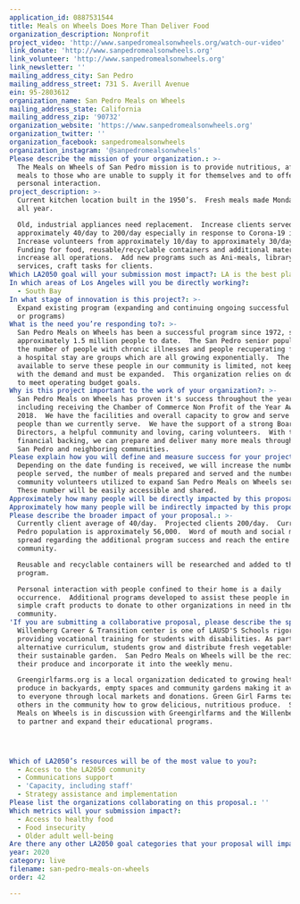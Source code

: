 ```yaml
---
application_id: 0887531544
title: Meals on Wheels Does More Than Deliver Food
organization_description: Nonprofit
project_video: 'http://www.sanpedromealsonwheels.org/watch-our-video'
link_donate: 'http://www.sanpedromealsonwheels.org'
link_volunteer: 'http://www.sanpedromealsonwheels.org'
link_newsletter: ''
mailing_address_city: San Pedro
mailing_address_street: 731 S. Averill Avenue
ein: 95-2803612
organization_name: San Pedro Meals on Wheels
mailing_address_state: California
mailing_address_zip: '90732'
organization_website: 'https://www.sanpedromealsonwheels.org'
organization_twitter: ''
organization_facebook: sanpedromealsonwheels
organization_instagram: '@sanpedromealsonwheels'
Please describe the mission of your organization.: >-
  The Meals on Wheels of San Pedro mission is to provide nutritious, affordable
  meals to those who are unable to supply it for themselves and to offer caring,
  personal interaction.
project_description: >-
  Current kitchen location built in the 1950’s.  Fresh meals made Monday-Friday
  all year. 

  Old, industrial appliances need replacement.  Increase clients served from
  approximately 40/day to 200/day especially in response to Corona-19 issues. 
  Increase volunteers from approximately 10/day to approximately 30/day. 
  Funding for food, reusable/recyclable containers and additional materials to
  increase all operations.  Add new programs such as Ani-meals, library
  services, craft tasks for clients.
Which LA2050 goal will your submission most impact?: LA is the best place to LIVE
In which areas of Los Angeles will you be directly working?:
  - South Bay
In what stage of innovation is this project?: >-
  Expand existing program (expanding and continuing ongoing successful projects
  or programs)
What is the need you’re responding to?: >-
  San Pedro Meals on Wheels has been a successful program since 1972, serving
  approximately 1.5 million people to date.  The San Pedro senior population,
  the number of people with chronic illnesses and people recuperating following
  a hospital stay are groups which are all growing exponentially.  The services
  available to serve these people in our community is limited, not keeping up
  with the demand and must be expanded.  This organization relies on donations
  to meet operating budget goals.
Why is this project important to the work of your organization?: >-
  San Pedro Meals on Wheels has proven it's success throughout the years,
  including receiving the Chamber of Commerce Non Profit of the Year Award in
  2018.  We have the facilities and overall capacity to grow and serve many more
  people than we currently serve.  We have the support of a strong Board of
  Directors, a helpful community and loving, caring volunteers.  With the
  financial backing, we can prepare and deliver many more meals throughout the
  San Pedro and neighboring communities.
Please explain how you will define and measure success for your project.: >-
  Depending on the date funding is received, we will increase the number of
  people served, the number of meals prepared and served and the number of
  community volunteers utilized to expand San Pedro Meals on Wheels services. 
  These number will be easily accessible and shared.
Approximately how many people will be directly impacted by this proposal?: '200'
Approximately how many people will be indirectly impacted by this proposal?: '56000'
Please describe the broader impact of your proposal.: >-
  Currently client average of 40/day.  Projected clients 200/day.  Currently San
  Pedro population is approximately 56,000.  Word of mouth and social media will
  spread regarding the additional program success and reach the entire
  community.

  Reusable and recyclable containers will be researched and added to the
  program.

  Personal interaction with people confined to their home is a daily
  occurrence.  Additional programs developed to assist these people in creating
  simple craft products to donate to other organizations in need in the
  community.
'If you are submitting a collaborative proposal, please describe the specific role of partner organizations in the project.': >+
  Willenberg Career & Transition center is one of LAUSD'S Schools rigorous
  providing vocational training for students with disabilities. As part of their
  alternative curriculum, students grow and distribute fresh vegetables from
  their sustainable garden.  San Pedro Meals on Wheels will be the recipient of
  their produce and incorporate it into the weekly menu.

  Greengirlfarms.org is a local organization dedicated to growing healthy
  produce in backyards, empty spaces and community gardens making it available
  to everyone through local markets and donations. Green Girl Farms teaches
  others in the community how to grow delicious, nutritious produce.  San Pedro
  Meals on Wheels is in discussion with Greengirlfarms and the Willenberg Center
  to partner and expand their educational programs.




Which of LA2050’s resources will be of the most value to you?:
  - Access to the LA2050 community
  - Communications support
  - 'Capacity, including staff'
  - Strategy assistance and implementation
Please list the organizations collaborating on this proposal.: ''
Which metrics will your submission impact?:
  - Access to healthy food
  - Food insecurity
  - Older adult well-being
Are there any other LA2050 goal categories that your proposal will impact?: []
year: 2020
category: live
filename: san-pedro-meals-on-wheels
order: 42

---
```

